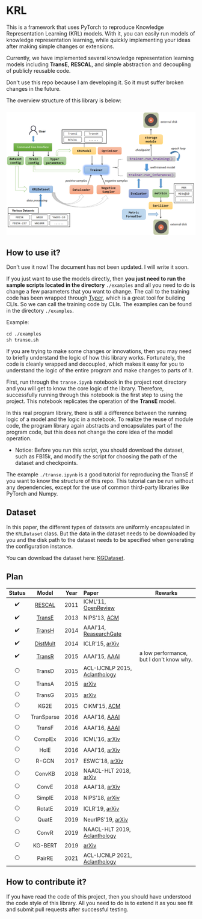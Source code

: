 # KRL

This is a framework that uses PyTorch to reproduce Knowledge Representation Learning (KRL) models. With it, you can easily run models of knowledge representation learning, while quickly implementing your ideas after making simple changes or extensions.

Currently, we have implemented several knowledge representation learning models including **TransE**, **RESCAL**, and simple abstraction and decoupling of publicly reusable code.

Don't use this repo because I am developing it. So it must suffer broken changes in the future.

The overview structure of this library is below:

<h3 align="center">
    <img src="images/structure.png">
</h3>


## How to use it?

Don't use it now! The document has not been updated. I will write it soon.

If you just want to use the models directly, then **you just need to run the sample scripts located in the directory** `./examples` and all you need to do is change a few parameters that you want to change. The call to the training code has been wrapped through [Typer](https://typer.tiangolo.com/), which is a great tool for building CLIs. So we can call the training code by CLIs. The examples can be found in the directory `./examples`.

Example:

```shell
cd ./examples
sh transe.sh
```

If you are trying to make some changes or innovations, then you may need to briefly understand the logic of how this library works. Fortunately, the code is cleanly wrapped and decoupled, which makes it easy for you to understand the logic of the entire program and make changes to parts of it.

First, run through the `transe.ipynb` notebook in the project root directory and you will get to know the core logic of the library. Therefore, successfully running through this notebook is the first step to using the project.
This notebook replicates the operation of the **TransE** model.

In this real program library, there is still a difference between the running logic of a model and the logic in a notebook. To realize the reuse of module code, the program library again abstracts and encapsulates part of the program code, but this does not change the core idea of the model operation.


+ Notice: Before you run this script, you should download the dataset, such as FB15k, and modify the script for choosing the path of the dataset and checkpoints.

The example `./transe.ipynb` is a good tutorial for reproducing the TransE if you want to know the structure of this repo. This tutorial can be run without any dependencies, except for the use of common third-party libraries like PyTorch and Numpy.

## Dataset

In this paper, the different types of datasets are uniformly encapsulated in the `KRLDataset` class. But the data in the dataset needs to be downloaded by you and the disk path to the dataset needs to be specified when generating the configuration instance.

You can download the dataset here: [KGDataset](https://github.com/ZhenfengLei/KGDatasets).


## Plan

| Status |  Model   | Year | Paper  | Rewarks |
|  :----:  | :----:  | :----: | :--- | --- |
| :heavy_check_mark:  | [RESCAL](/krl/models/RESCAL.py) | 2011 | ICML'11, [OpenReview](https://openreview.net/forum?id=H14QEiZ_WS) | |
| :heavy_check_mark:  | [TransE](/krl/models/TransE.py) | 2013 | NIPS'13, [ACM](http://dl.acm.org/doi/10.5555/2999792.2999923) | |
| :heavy_check_mark:  | [TransH](/krl/models/TransH.py) | 2014 | AAAI'14, [ReasearchGate](https://www.researchgate.net/publication/319207032_Knowledge_Graph_Embedding_by_Translating_on_Hyperplanes) | |
| :heavy_check_mark: | [DistMult](/krl/models/DistMult.py) | 2014 | ICLR'15, [arXiv](http://arxiv.org/abs/1412.6575) | |
| :heavy_check_mark: | [TransR](/krl/models/TransR.py) | 2015 | AAAI'15, [AAAI](https://ojs.aaai.org/index.php/AAAI/article/view/9491) | a low performance, but I don't know why. |
| :white_circle: | TransD | 2015 | ACL-IJCNLP 2015, [Aclanthology](https://aclanthology.org/P15-1067) | |
| :white_circle: | TransA | 2015 | [arXiv](https://arxiv.org/abs/1509.05490) |  |
| :white_circle: | TransG | 2015 | [arXiv](https://arxiv.org/abs/1509.05488) |  |
| :white_circle: | KG2E | 2015 | CIKM'15, [ACM](https://dl.acm.org/doi/10.1145/2806416.2806502) |  |
| :white_circle: | TranSparse | 2016 | AAAI'16, [AAAI](https://www.aaai.org/ocs/index.php/AAAI/AAAI16/paper/view/11982) | |
| :white_circle: | TransF | 2016 | AAAI'16, [AAAI](https://www.aaai.org/ocs/index.php/KR/KR16/paper/view/12887) | |
| :white_circle: | ComplEx | 2016 | ICML'16, [arXiv](http://arxiv.org/abs/1606.06357) | |
| :white_circle: | HolE | 2016 | AAAI'16, [arXiv](http://arxiv.org/abs/1510.04935) | |
| :white_circle: | R-GCN | 2017 | ESWC'18, [arXiv](http://arxiv.org/abs/1703.06103) | |
| :white_circle: | ConvKB | 2018 | NAACL-HLT 2018, [arXiv](http://arxiv.org/abs/1712.02121) | |
| :white_circle: | ConvE | 2018 | AAAI'18, [arXiv](http://arxiv.org/abs/1707.01476) | |
| :white_circle: | SimplE | 2018 | NIPS'18, [arXiv](http://arxiv.org/abs/1802.04868) | |
| :white_circle: | RotatE | 2019 | ICLR'19, [arXiv](http://arxiv.org/abs/1902.10197) | |
| :white_circle: | QuatE | 2019 | NeurIPS'19, [arXiv](http://arxiv.org/abs/1904.10281) | |
| :white_circle: | ConvR | 2019 | NAACL-HLT 2019, [Aclanthology](https://aclanthology.org/N19-1103) | |
| :white_circle: | KG-BERT | 2019 | [arXiv](http://arxiv.org/abs/1909.03193) | |
| :white_circle: | PairRE | 2021 | ACL-IJCNLP 2021, [Aclanthology](https://aclanthology.org/2021.acl-long.336) | |


## How to contribute it?

If you have read the code of this project, then you should have understood the code style of this library. All you need to do is to extend it as you see fit and submit pull requests after successful testing.
